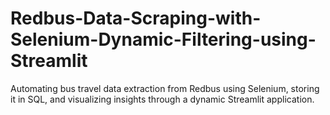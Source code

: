 # Redbus-Data-Scraping-with-Selenium-Dynamic-Filtering-using-Streamlit
Automating bus travel data extraction from Redbus using Selenium, storing it in SQL, and visualizing insights through a dynamic Streamlit application.
